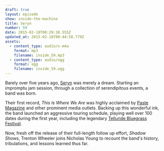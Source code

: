 ```yaml
---
draft: true
layout: episode
show: inside-the-machine
title: Seryn
number: 59
date: 2015-02-18T00:29:38.555Z
updated_at: 2015-02-18T00:44:58.779Z
assets:
  - content_type: audio/x-m4a
    format: mp3
    filename: inside_59.mp3
  - content_type: audio/ogg
    format: ogg
    filename: inside_59.ogg
---
```

Barely over five years ago, [Seryn](http://serynsound.com) was merely a dream. Starting an impromptu jam session, through a collection of serendipitous events, a band was born.

Their first record, *This Is Where We Are* was highly acclaimed by [Paste Magazine](http://www.pastemagazine.com/tag/seryn) and other prominent media outlets. Backing up this wonderful ink, the band launched an aggressive touring schedule, playing well over 100 dates during the first year, including the legendary [Telluride Bluegrass Festival](http://www.bluegrass.com/telluride).

Now, fresh off the release of their full-length follow up effort, *Shadow Shows*, Trenton Wheeler joins Nicholas Young to recount the band's history, tribulations, and lessons learned thus far.